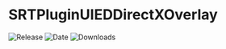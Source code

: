 # SRTPluginUIEDDirectXOverlay
![Release](https://img.shields.io/github/v/release/SpeedrunTooling/SRTPluginUIEDDirectXOverlay?label=current%20release&style=for-the-badge)
![Date](https://img.shields.io/github/release-date/SpeedrunTooling/SRTPluginUIEDDirectXOverlay?style=for-the-badge)
![Downloads](https://img.shields.io/github/downloads/SpeedrunTooling/SRTPluginUIEDDirectXOverlay/total?color=%23007EC6&style=for-the-badge)
